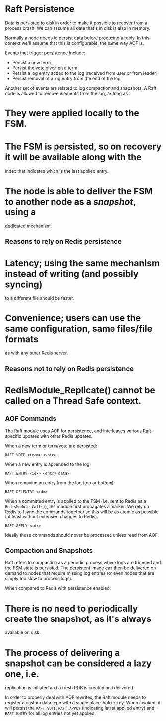 Raft Persistence
================

Data is persisted to disk in order to make it possible to recover from a
process crash. We can assume all data that's in disk is also in memory.

Normally a node needs to persist data before producing a reply. In this
context we'll assume that this is configurable, the same way AOF is.

Events that trigger persistence include:
* Persist a new term
* Persist the vote given on a term
* Persist a log entry added to the log (received from user or from leader)
* Persist removal of a log entry from the end of the log

Another set of events are related to log compaction and snapshots. A Raft node
is allowed to remove elements from the log, as long as:
# They were applied locally to the FSM.
# The FSM is persisted, so on recovery it will be available along with the
  index that indicates which is the last applied entry.
# The node is able to deliver the FSM to another node as a *snapshot*, using a
  dedicated mechanism.


Reasons to rely on Redis persistence
------------------------------------

# Latency; using the same mechanism instead of writing (and possibly syncing)
  to a different file should be faster.
# Convenience; users can use the same configuration, same files/file formats
  as with any other Redis server.


Reasons not to rely on Redis persistence
----------------------------------------

# RedisModule_Replicate() cannot be called on a Thread Safe context.


AOF Commands
------------

The Raft module uses AOF for persistence, and interleaves various
Raft-specific updates with other Redis updates.

When a new term or term/vote are persisted:
```
RAFT.VOTE <term> <vote>
```

When a new entry is appended to the log:
```
RAFT.ENTRY <idx> <entry data>
```

When removing an entry from the log (top or bottom):
```
RAFT.DELENTRY <idx>
```

When a committed entry is applied to the FSM (i.e. sent to Redis as a
`RedisModule_Call()`), the module first propagates a marker. We rely on Redis
to fsync the commands together so this will be as atomic as possible (at least
without extensive changes to Redis).
```
RAFT.APPLY <idx>
```

Ideally these commands should never be processed unless read from AOF.


Compaction and Snapshots
------------------------

Raft refers to compaction as a periodic process where logs are trimmed and the
FSM state is persisted. The persistent image can then be delivered on demand
to nodes that require missing log entries (or even nodes that are simply too
slow to process logs).

When compared to Redis with persistence enabled:
# There is no need to periodically create the snapshot, as it's always
  available on disk.
# The process of delivering a snapshot can be considered a lazy one, i.e.
  replication is initiated and a fresh RDB is created and delivered.

In order to properly deal with AOF rewrites, the Raft module needs to register
a custom data type with a single place-holder key.  When invoked, it will
persist the `RAFT.VOTE`, `RAFT.APPLY` (indicating latest applied entry) and
`RAFT.ENTRY` for all log entries not yet applied.
